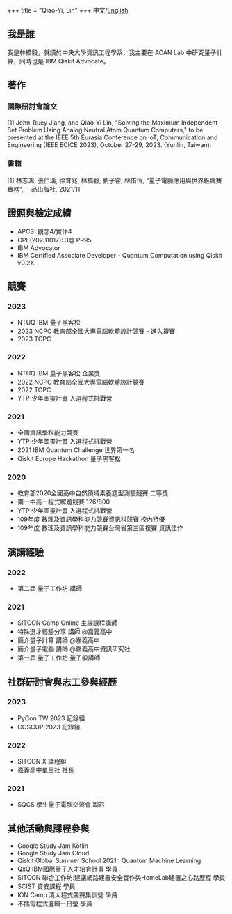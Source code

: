 +++
title = "Qiao-Yi, Lin"
+++
中文/[English](/_index_en)
## 我是誰
我是林橋毅，就讀於中央大學資訊工程學系，我主要在 ACAN Lab 中研究量子計算，同時也是 IBM Qiskit Advocate。

## 著作
### 國際研討會論文
[1] Jehn-Ruey Jiang, and Qiao-Yi Lin, "Solving the Maximum Independent Set Problem Using Analog Neutral Atom Quantum Computers,"
to be presented at the IEEE 5th Eurasia Conference on IoT, Communication and Engineering (IEEE ECICE 2023), October 27-29, 2023. (Yunlin, Taiwan).

### 書籍
[1] 林志鴻, 張仁瑀, 徐育兆, 林橋毅, 劉子睿, 林侑恆, "量子電腦應用與世界級競賽實務", 一品出版社, 2021/11 

## 證照與檢定成績
- APCS: 觀念4/實作4
- CPE(20231017): 3題 PR95
- IBM Advocator
- IBM Certified Associate Developer - Quantum Computation using Qiskit v0.2X

## 競賽
### 2023
- NTUQ IBM 量子黑客松
- 2023 NCPC 教育部全國大專電腦軟體設計競賽 - 進入複賽
- 2023 TOPC

### 2022
- NTUQ IBM 量子黑客松 企業獎
- 2022 NCPC 教育部全國大專電腦軟體設計競賽
- 2022 TOPC
- YTP 少年圖靈計畫 入選程式挑戰營

### 2021
- 全國資訊學科能力競賽
- YTP 少年圖靈計畫 入選程式挑戰營
- 2021 IBM Quantum Challenge 世界第一名
- Qiskit Europe Hackathon 量子黑客松

### 2020
- 教育部2020全國高中自然領域素養題型測驗競賽 二等獎
- 南一中高一程式解題競賽 126/800
- YTP 少年圖靈計畫 入選程式挑戰營
- 109年度 數理及資訊學科能力競賽資訊科競賽 校內特優
- 109年度 數理及資訊學科能力競賽台灣省第三區複賽 資訊佳作

## 演講經驗
### 2022
- 第二屆 量子工作坊 講師

### 2021
- SITCON Camp Online 主線課程講師
- 特殊選才經驗分享 講師 @嘉義高中
- 簡介量子計算 講師 @嘉義高中
- 簡介量子電腦 講師 @嘉義高中資訊研究社
- 第一屆 量子工作坊 量子骰講師

## 社群研討會與志工參與經歷

### 2023
- PyCon TW 2023 記錄組
- COSCUP 2023 記錄組

### 2022
- SITCON X 議程組
- 嘉義高中單車社 社長

### 2021
- SQCS 學生量子電腦交流會 副召

## 其他活動與課程參與

- Google Study Jam Kotlin 
- Google Study Jam Cloud
- Qiskit Global Summer School 2021 : Quantum Machine Learning
- QxQ IBM國際量子人才培育計畫 學員
- SITCON 聯合工作坊:建議網路建置安全實作與HomeLab建置之心路歷程 學員
- SCIST 資安課程 學員
- ION Camp 清大程式競賽集訓營 學員
- 不插電程式邏輯一日營 學員